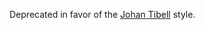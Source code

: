Deprecated in favor of the [Johan Tibell](https://github.com/tibbe/haskell-style-guide/blob/master/haskell-style.md) style.
